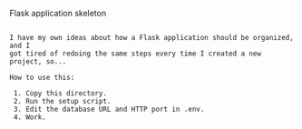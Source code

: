 Flask application skeleton
~~~~~~~~~~~~~~~~~~~~~~~~~~

I have my own ideas about how a Flask application should be organized, and I
got tired of redoing the same steps every time I created a new project, so...

How to use this:

 1. Copy this directory.
 2. Run the setup script.
 3. Edit the database URL and HTTP port in .env.
 4. Work.
